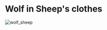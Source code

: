 # Wolf in Sheep's clothes
![wolf_sheep](https://github.com/user-attachments/assets/29be3fda-b74c-4767-ab2d-5def2730f699)
